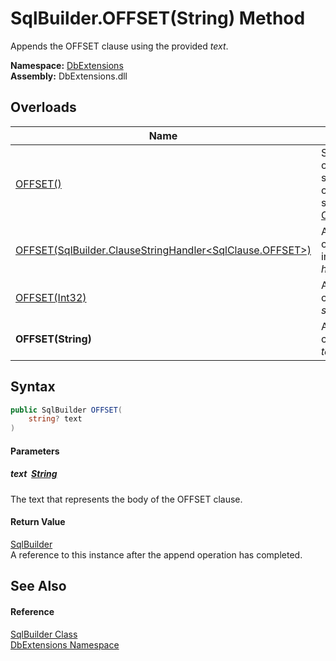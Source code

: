 SqlBuilder.OFFSET(String) Method
================================
Appends the OFFSET clause using the provided *text*.
  
**Namespace:** [DbExtensions][1]  
**Assembly:** DbExtensions.dll

Overloads
---------

| Name                                                             | Description                                                                                                                                         |
| ---------------------------------------------------------------- | --------------------------------------------------------------------------------------------------------------------------------------------------- |
| [OFFSET()][2]                                                    | Sets OFFSET as the next clause, to be used by subsequent calls to clause continuation methods, such as [_If(Boolean, ConditionalStringHandler)][3]. |
| [OFFSET(SqlBuilder.ClauseStringHandler&lt;SqlClause.OFFSET>)][4] | Appends the OFFSET clause using the provided interpolated string *handler*.                                                                         |
| [OFFSET(Int32)][5]                                               | Appends the OFFSET clause using the provided *startIndex* parameter.                                                                                |
| **OFFSET(String)**                                               | Appends the OFFSET clause using the provided *text*.                                                                                                |


Syntax
------

```csharp
public SqlBuilder OFFSET(
	string? text
)
```

#### Parameters

##### *text*  [String][6]
The text that represents the body of the OFFSET clause.

#### Return Value
[SqlBuilder][7]  
A reference to this instance after the append operation has completed.

See Also
--------

#### Reference
[SqlBuilder Class][7]  
[DbExtensions Namespace][1]  

[1]: ../README.md
[2]: OFFSET.md
[3]: _If.md
[4]: OFFSET_1.md
[5]: OFFSET_2.md
[6]: https://learn.microsoft.com/dotnet/api/system.string
[7]: README.md